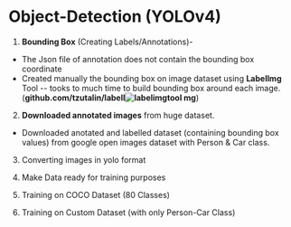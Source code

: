 # Object-Detection (YOLOv4)

1. **Bounding Box** (Creating Labels/Annotations)- 
* The Json file of annotation does not contain the bounding box coordinate
* Created manually the bounding box on image dataset using **LabelImg** Tool -- tooks to much time to build bounding box around each image. 
(**github.com/tzutalin/labelI![labelimgtool](https://user-images.githubusercontent.com/39665134/144701845-8a568539-b9ef-423e-8bff-c7585c75bdee.PNG)
mg**)
2. **Downloaded annotated images** from huge dataset.
* Downloaded anotated and labelled dataset (containing bounding box values) from google open images dataset with Person & Car class. 

3. Converting images in yolo format

4. Make Data ready for training purposes 

4. Training on COCO Dataset (80 Classes)

5. Training on Custom Dataset (with only Person-Car Class)
